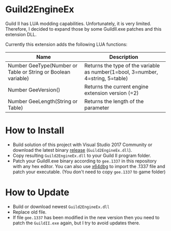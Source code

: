 # Guild2EngineEx
Guild II has LUA modding capabilities. Unfortunately, it is very limited. Therefore, I decided to expand those by some GuildII.exe patches and this extension DLL.

Currently this extension adds the following LUA functions:

|Name|Description|
|---|---|
|Number GeeType(Number or Table or String or Boolean variable)|Returns the type of the variable as number(1=bool, 3=number, 4=string, 5=table)|
|Number GeeVersion()|Returns the current engine extension version (=2)|
|Number GeeLength(String or Table)|Returns the length of the parameter|


# How to Install
- Build solution of this project with Visual Studio 2017 Community or download the latest binary [release](https://github.com/zokradonh/Guild2EngineEx/releases) (`Guild2EngineEx.dll`).
- Copy resulting `Guild2EngineEx.dll` to your Guild II program folder.
- Patch your GuildII.exe binary according to `gee.1337` in this repository with any hex editor. You can also use [x64dbg](https://x64dbg.com/) to import the .1337 file and patch your executable. (You don't need to copy `gee.1337` to game folder)


# How to Update
- Build or download newest `Guild2EngineEx.dll`
- Replace old file.
- If file `gee.1337` has been modified in the new version then you need to patch the `GuildII.exe` again, but I try to avoid updates there.